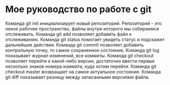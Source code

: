 #   Мое руководство по работе с git
Команда git init инициализирует новый репозиторий.
Репозиторий - это некое рабочее пространство, файлы внутри которого мы собираемся отслеживать.
Команда git add позволяет добавить файл к отслеживанию.
Команда git status помогает увидеть статус и подскажет дальнейшие действия.
Команда git commit позволяет добавить контрольную точку, то самое сохраненное состояние.
Команда git log показывает журнал изменений, все коммиты.
Команда git checkout позволяет перейти к какой-либо версии, достаточно ввести первые несколько знаков номера коммита, куда хотим перейти.
Команда git checkout master возвращает на самое актуальное состояние.
Команда git diff показывает разницу между записанными версиями файла.